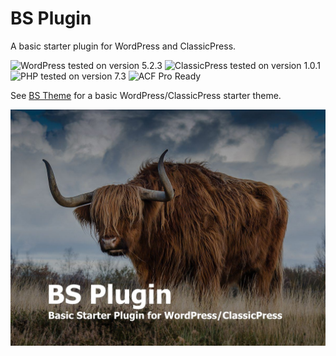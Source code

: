 # BS Plugin

A basic starter plugin for WordPress and ClassicPress.

![WordPress tested on version 5.2.3](https://img.shields.io/badge/WordPress-5.2.3-0073aa.svg?style=flat-square)
![ClassicPress tested on version 1.0.1](https://img.shields.io/badge/ClassicPress-1.0.1-03768e.svg?style=flat-square)
![PHP tested on version 7.3](https://img.shields.io/badge/PHP-tested%207.3-8892bf.svg?style=flat-square)
![ACF Pro Ready](https://img.shields.io/badge/ACF%20Pro-ready-00d3ae.svg?style=flat-square)

See [BS Theme](https://github.com/ControlledChaos/bs-theme) for a basic WordPress/ClassicPress starter theme.

![BS Plugin Cover Image](https://raw.githubusercontent.com/ControlledChaos/bs-plugin/master/delete-me.jpg)

